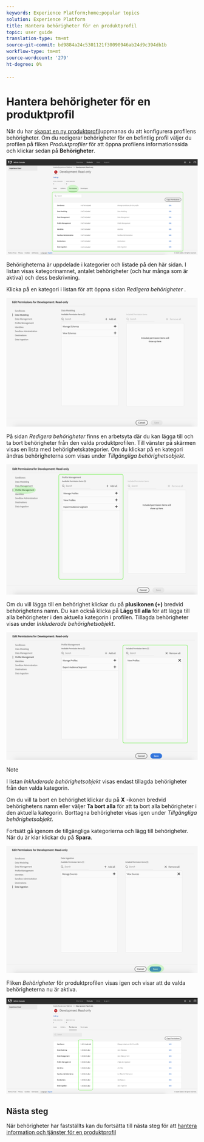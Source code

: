 ```yaml
---
keywords: Experience Platform;home;popular topics
solution: Experience Platform
title: Hantera behörigheter för en produktprofil
topic: user guide
translation-type: tm+mt
source-git-commit: bd9884a24c5301121f30090946ab24d9c394db1b
workflow-type: tm+mt
source-wordcount: '279'
ht-degree: 0%

---
```



# Hantera behörigheter för en produktprofil

När du har [skapat en ny produktprofil](#create-a-new-product-profile)uppmanas du att konfigurera profilens behörigheter. Om du redigerar behörigheter för en befintlig profil väljer du profilen på fliken *Produktprofiler* för att öppna profilens informationssida och klickar sedan på **Behörigheter**.

![profile-permissions](../images/profile-permissions.png)

Behörigheterna är uppdelade i kategorier och listade på den här sidan. I listan visas kategorinamnet, antalet behörigheter (och hur många som är aktiva) och dess beskrivning.

Klicka på en kategori i listan för att öppna sidan *Redigera behörigheter* .

![redigera-behörigheter](../images/edit-permissions.png)

På sidan *Redigera behörigheter* finns en arbetsyta där du kan lägga till och ta bort behörigheter från den valda produktprofilen. Till vänster på skärmen visas en lista med behörighetskategorier. Om du klickar på en kategori ändras behörigheterna som visas under *Tillgängliga behörighetsobjekt*.

![change-permissions-category](../images/change-permissions-category.png)

Om du vill lägga till en behörighet klickar du på **plusikonen (+)** bredvid behörighetens namn. Du kan också klicka på **Lägg till alla** för att lägga till alla behörigheter i den aktuella kategorin i profilen. Tillagda behörigheter visas under *Inkluderade behörighetsobjekt*.

![add-permissions](../images/add-permissions.png)

>[!NOTE]
>
>I listan *Inkluderade behörighetsobjekt* visas endast tillagda behörigheter från den valda kategorin.

Om du vill ta bort en behörighet klickar du på **X** -ikonen bredvid behörighetens namn eller väljer **Ta bort alla** för att ta bort alla behörigheter i den aktuella kategorin. Borttagna behörigheter visas igen under *Tillgängliga behörighetsobjekt*.

Fortsätt gå igenom de tillgängliga kategorierna och lägg till behörigheter. När du är klar klickar du på **Spara**.

![behörigheter-avsluta](../images/permissions-finish.png)

Fliken *Behörigheter* för produktprofilen visas igen och visar att de valda behörigheterna nu är aktiva.

![added-permissions](../images/added-permissions.png)

## Nästa steg

När behörigheter har fastställts kan du fortsätta till nästa steg för att [hantera information och tjänster för en produktprofil](details-and-services.md)